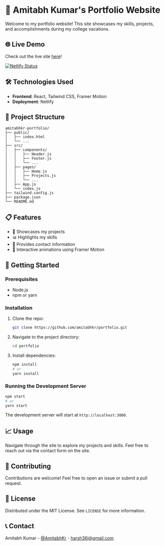 # 🚀 Amitabh Kumar's Portfolio Website

Welcome to my portfolio website! This site showcases my skills, projects, and accomplishments during my college vacations.

## 🌐 Live Demo

Check out the live site [here](https://amitabhkr.netlify.app/)!

[![Netlify Status](https://api.netlify.com/api/v1/badges/d0060b21-7bf8-4c55-a121-61c42de2d0b0/deploy-status)](https://app.netlify.com/sites/amitabhkr/deploys)

## 🛠️ Technologies Used

- **Frontend**: React, Tailwind CSS, Framer Motion
- **Deployment**: Netlify

## 📂 Project Structure

```
amitabhkr-portfolio/
├── public/
│   ├── index.html
│   └── ...
├── src/
│   ├── components/
│   │   ├── Header.js
│   │   ├── Footer.js
│   │   └── ...
│   ├── pages/
│   │   ├── Home.js
│   │   ├── Projects.js
│   │   └── ...
│   ├── App.js
│   └── index.js
├── tailwind.config.js
├── package.json
└── README.md
```

## 📋 Features

- 💼 Showcases my projects
- 📊 Highlights my skills
- 📝 Provides contact information
- 🌟 Interactive animations using Framer Motion

## 🚀 Getting Started

### Prerequisites

- Node.js
- npm or yarn

### Installation

1. Clone the repo:

   ```bash
   git clone https://github.com/amitabhkr/portfolio.git
   ```

2. Navigate to the project directory:

   ```bash
   cd portfolio
   ```

3. Install dependencies:

   ```bash
   npm install
   # or
   yarn install
   ```

### Running the Development Server

```bash
npm start
# or
yarn start
```

The development server will start at `http://localhost:3000`.

## 📈 Usage

Navigate through the site to explore my projects and skills. Feel free to reach out via the contact form on the site.

## 🤝 Contributing

Contributions are welcome! Feel free to open an issue or submit a pull request.

## 📄 License

Distributed under the MIT License. See `LICENSE` for more information.

## 📞 Contact

Amitabh Kumar - [@AmitabhKr](https://github.com/nithamitabh) - harsh36j@gmail.com

